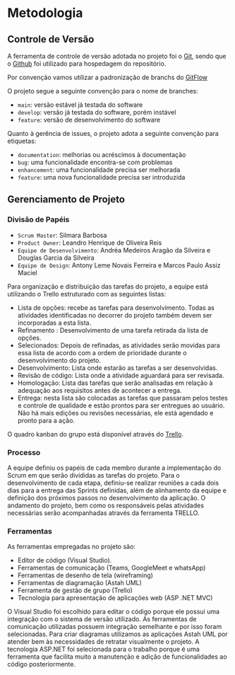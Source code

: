 
# Metodologia

## Controle de Versão

A ferramenta de controle de versão adotada no projeto foi o
[Git](https://git-scm.com/), sendo que o [Github](https://github.com)
foi utilizado para hospedagem do repositório.

Por convenção vamos utilizar a padronização de branchs do [GitFlow](https://www.alura.com.br/artigos/git-flow-o-que-e-como-quando-utilizar)

O projeto segue a seguinte convenção para o nome de branches:

- `main`: versão estável já testada do software
- `develop`: versão já testada do software, porém instável
- `feature`: versão de desenvolvimento do software

Quanto à gerência de issues, o projeto adota a seguinte convenção para
etiquetas:

- `documentation`: melhorias ou acréscimos à documentação
- `bug`: uma funcionalidade encontra-se com problemas
- `enhancement`: uma funcionalidade precisa ser melhorada
- `feature`: uma nova funcionalidade precisa ser introduzida

## Gerenciamento de Projeto

### Divisão de Papéis

- `Scrum Master`: Silmara Barbosa
- `Product Owner`: Leandro Henrique de Oliveira Reis
- `Equipe de Desenvolvimento`: Andréa Medeiros Aragão da Silveira e Douglas Garcia da Silveira
- `Equipe de Design`: Antony Leme Novais Ferreira e Marcos Paulo Assiz Maciel

Para organização e distribuição das tarefas do projeto, a equipe está utilizando o Trello estruturado com as seguintes listas:

- Lista de opções: recebe as tarefas para desenvolvimento. Todas as atividades identificadas no decorrer do projeto também devem ser incorporadas a esta lista.	
- Refinamento : Desenvolvimento de uma tarefa retirada da lista de opções. 
- Selecionados: Depois de refinadas, as atividades serão movidas para essa lista de acordo com a ordem de prioridade durante o desenvolvimento do projeto.
- Desenvolvimento: Lista onde estarão as tarefas a ser desenvolvidas.
- Revisão de código: Lista onde a atividade aguardará para ser revisada.
- Homologação: Lista das tarefas que serão analisadas em relação à adequação aos requisitos antes de acontecer a entrega.
- Entrega: nesta lista são colocadas as tarefas que passaram pelos testes e controle de qualidade e estão prontos para ser entregues ao usuário. Não há mais edições ou revisões necessárias, ele está agendado e pronto para a ação.


O quadro kanban do grupo está disponível através do [Trello](https://trello.com/w/ads20231e2projaplicacaointerativa).

### Processo

A equipe definiu os papéis de cada membro durante a implementação do Scrum em que serão divididas as tarefas do projeto. Para o desenvolvimento de cada etapa, definiu-se realizar reuniões a cada dois dias para a entrega das Sprints definidas, além de alinhamento da equipe e definição dos próximos passos no desenvolvimento da aplicação. O andamento do projeto, bem como os responsáveis pelas atividades necessárias serão acompanhadas através da ferramenta TRELLO.

### Ferramentas

As ferramentas empregadas no projeto são:
-	Editor de código (Visual Studio).
-	Ferramentas de comunicação (Teams, GoogleMeet e whatsApp)
-	Ferramentas de desenho de tela (wireframing)
-	Ferramentas de diagramação (Astah UML)
-	Ferramenta de gestão de grupo (Trello)
-	Tecnologia para apresentação de aplicações web (ASP .NET MVC)

O Visual Studio foi escolhido para editar o código porque ele possui uma integração com o sistema de versão utilizado. As ferramentas de comunicação utilizadas possuem integração semelhante e por isso foram selecionadas. Para criar diagramas utilizamos as aplicações Astah UML por atender bem às necessidades de retratar visualmente o projeto. A tecnologia ASP.NET foi selecionada para o trabalho porque é uma ferramenta que facilita muito a manutenção e adição de funcionalidades ao código posteriormente. 

